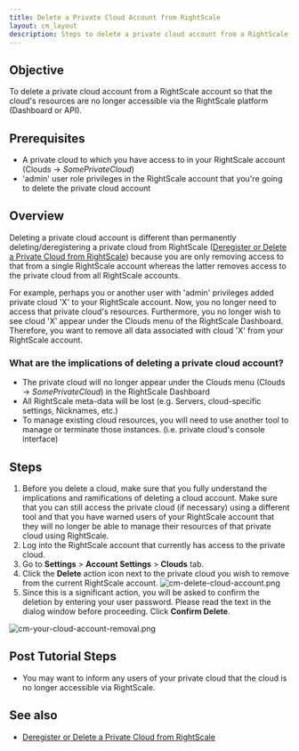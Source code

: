 ```yaml
---
title: Delete a Private Cloud Account from RightScale
layout: cm_layout
description: Steps to delete a private cloud account from a RightScale account so that the cloud's resources are no longer accessible via the RightScale platform (Dashboard or API).
---
```

## Objective

To delete a private cloud account from a RightScale account so that the cloud's resources are no longer accessible via the RightScale platform (Dashboard or API).

## Prerequisites

* A private cloud to which you have access to in your RightScale account (Clouds -> *SomePrivateCloud*)
* 'admin' user role privileges in the RightScale account that you're going to delete the private cloud account

## Overview

Deleting a private cloud account is different than permanently deleting/deregistering a private cloud from RightScale ([Deregister or Delete a Private Cloud from RightScale](/cm/dashboard/settings/account/deregister_or_delete_a_private_cloud_from_rightscale.html)) because you are only removing access to that from a single RightScale account whereas the latter removes access to the private cloud from all RightScale accounts.

For example, perhaps you or another user with 'admin' privileges added private cloud 'X' to your RightScale account. Now, you no longer need to access that private cloud's resources. Furthermore, you no longer wish to see cloud 'X' appear under the Clouds menu of the RightScale Dashboard. Therefore, you want to remove all data associated with cloud 'X' from your RightScale account.

### What are the implications of deleting a private cloud account?

* The private cloud will no longer appear under the Clouds menu (Clouds -> *SomePrivateCloud*) in the RightScale Dashboard
* All RightScale meta-data will be lost (e.g. Servers, cloud-specific settings, Nicknames, etc.)
* To manage existing cloud resources, you will need to use another tool to manage or terminate those instances. (i.e. private cloud's console interface)

## Steps

1. Before you delete a cloud, make sure that you fully understand the implications and ramifications of deleting a cloud account. Make sure that you can still access the private cloud (if necessary) using a different tool and that you have warned users of your RightScale account that they will no longer be able to manage their resources of that private cloud using RightScale.
2. Log into the RightScale account that currently has access to the private cloud.
3. Go to **Settings** > **Account Settings** > **Clouds** tab.
4. Click the **Delete** action icon next to the private cloud you wish to remove from the current RightScale account.
  ![cm-delete-cloud-account.png](/img/cm-delete-cloud-account.png)
5. Since this is a significant action, you will be asked to confirm the deletion by entering your user password. Please read the text in the dialog window before proceeding. Click **Confirm Delete**.

![cm-your-cloud-account-removal.png](/img/cm-your-cloud-account-removal.png)

## Post Tutorial Steps

- You may want to inform any users of your private cloud that the cloud is no longer accessible via RightScale.

## See also

- [Deregister or Delete a Private Cloud from RightScale](/cm/dashboard/settings/account/deregister_a_private_cloud_from_rightscale.html)
